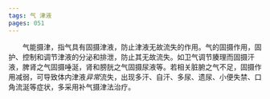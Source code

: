 ```yaml
---
tags: 气 津液
pages: 051
---
```

&emsp;&emsp;气能摄津，指气具有固摄津液，防止津液无故流失的作用。气的固摄作用，固护、控制和调节津液的分泌和排泄，防止其无故流失。如卫气调节腠理而固摄汗液，脾肾之气固摄唾涎，肾和膀胱之气固摄尿液等。若相关脏腑之气不足，固摄作用减弱，可导致体内津液<dfn>异常</dfn>流失，出现多汗、自汗、多尿、遗尿、小便失禁、口角流涎等症状，多采用补气摄津法治疗。